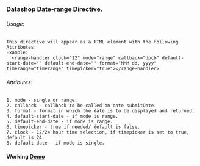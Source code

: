### Datashop Date-range Directive.

###### Usage:

```
This directive will appear as a HTML element with the following Attributes:
Example:
  <range-handler clock="12" mode="range" callback="dpcb" default-start-date="" default-end-date="" format="MMM dd, yyyy" timerange="timerange" timepicker="true"></range-handler>
```

###### Attributes:
```
1. mode - single or range.
2. callback - callback to be called on date submitDate.
3. format - format in which the date is to be displayed and returned.
4. default-start-date - if mode is range.
5. default-end-date - if mode is range.
6. timepicker - true if needed/ default is false.
7. clock - 12/24 hour time selection, if timepicker is set to true, default is 24.
8. default-date - if mode is single.
```
#### Working [Demo](https://onesh.github.io/datepicker.github.io/)
